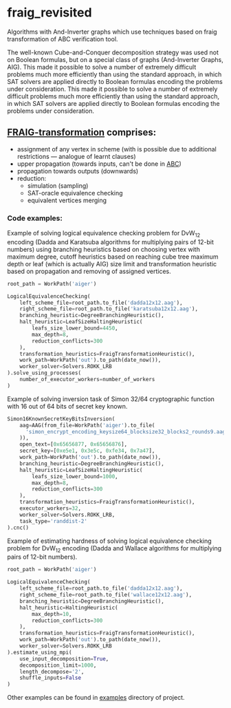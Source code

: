 # fraig_revisited
Algorithms with And-Inverter graphs which use techniques based on fraig transformation of ABC verification tool. 

The well-known Cube-and-Conquer decomposition strategy was used not on Boolean formulas, but on a special class of 
graphs (And-Inverter Graphs, AIG). This made it possible to solve a number of extremely difficult problems much more
efficiently than using the standard approach, in which SAT solvers are applied directly to Boolean formulas encoding
the problems under consideration. This made it possible to solve a number of extremely difficult problems much more 
efficiently than using the standard approach, in which SAT solvers are applied directly to Boolean formulas encoding 
the problems under consideration.

## [FRAIG-transformation](./fraig) comprises:
- assignment of any vertex in scheme (with is possible due to additional restrictions &mdash; analogue of learnt clauses)
- upper propagation (towards inputs, can't be done in [ABC](https://github.com/berkeley-abc/abc))
- propagation towards outputs (downwards)
- reduction:
    - simulation (sampling)
    - SAT-oracle equivalence checking
    - equivalent vertices merging

### Code examples:

Example of solving logical equivalence checking problem for DvW<sub>12</sub> encoding
(Dadda and Karatsuba algorithms for multiplying pairs of 12-bit numbers) using branching heuristics based on choosing 
vertex with maximum degree, cutoff heuristics based on reaching cube tree maximum depth or leaf 
(which is actually AIG) size limit and transformation heuristic based on propagation and removing of assigned vertices.

```python
root_path = WorkPath('aiger')

LogicalEquivalenceChecking(
    left_scheme_file=root_path.to_file('dadda12x12.aag'),
    right_scheme_file=root_path.to_file('karatsuba12x12.aag'),
    branching_heuristic=DegreeBranchingHeuristic(),
    halt_heuristic=LeafSizeHaltingHeuristic(
        leafs_size_lower_bound=4450,
        max_depth=8,
        reduction_conflicts=300
    ),
    transformation_heuristics=FraigTransformationHeuristic(),
    work_path=WorkPath('out').to_path(date_now()),
    worker_solver=Solvers.ROKK_LRB
).solve_using_processes(
    number_of_executor_workers=number_of_workers
)
```

Example of solving inversion task of Simon 32/64 cryptographic function with 16 out of 64 bits of secret key known.

```python
Simon16KnownSecretKeyBitsInversion(
    aag=AAG(from_file=WorkPath('aiger').to_file(
      'simon_encrypt_encoding_keysize64_blocksize32_blocks2_rounds9.aag'
    )),
    open_text=[0x65656877, 0x65656876],
    secret_key=[0xe5e1, 0x3e5c, 0xfe34, 0x7a47],
    work_path=WorkPath('out').to_path(date_now()),
    branching_heuristic=DegreeBranchingHeuristic(),
    halt_heuristic=LeafSizeHaltingHeuristic(
        leafs_size_lower_bound=1000,
        max_depth=8,
        reduction_conflicts=300
    ),
    transformation_heuristics=FraigTransformationHeuristic(),
    executor_workers=32,
    worker_solver=Solvers.ROKK_LRB,
    task_type='randdist-2'
).cnc()
```

Example of estimating hardness of solving logical equivalence checking problem for DvW<sub>12</sub> encoding
(Dadda and Wallace algorithms for multiplying pairs of 12-bit numbers).
```python
root_path = WorkPath('aiger')

LogicalEquivalenceChecking(
    left_scheme_file=root_path.to_file('dadda12x12.aag'),
    right_scheme_file=root_path.to_file('wallace12x12.aag'),
    branching_heuristic=DegreeBranchingHeuristic(),
    halt_heuristic=HaltingHeuristic(
        max_depth=10,
        reduction_conflicts=300
    ),
    transformation_heuristics=FraigTransformationHeuristic(),
    work_path=WorkPath('out').to_path(date_now()),
    worker_solver=Solvers.ROKK_LRB
).estimate_using_mpi(
    use_input_decomposition=True,
    decomposition_limit=1000,
    length_decompose='2',
    shuffle_inputs=False
)
```

Other examples can be found in [examples](./examples) directory of project.